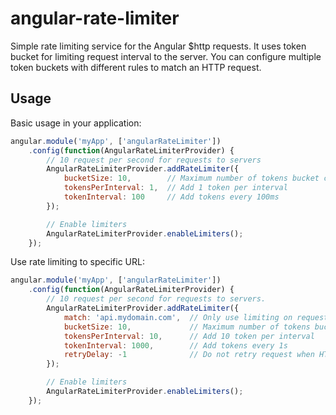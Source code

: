 # angular-rate-limiter

Simple rate limiting service for the Angular $http requests. It uses token bucket for limiting request interval to the server.
You can configure multiple token buckets with different rules to match an HTTP request.

## Usage

Basic usage in your application:
```js
angular.module('myApp', ['angularRateLimiter'])
    .config(function(AngularRateLimiterProvider) {
        // 10 request per second for requests to servers
        AngularRateLimiterProvider.addRateLimiter({
            bucketSize: 10,        // Maximum number of tokens bucket can hold
            tokensPerInterval: 1,  // Add 1 token per interval
            tokenInterval: 100     // Add tokens every 100ms
        });

        // Enable limiters
        AngularRateLimiterProvider.enableLimiters();
    });
```

Use rate limiting to specific URL:
```js
angular.module('myApp', ['angularRateLimiter'])
    .config(function(AngularRateLimiterProvider) {
        // 10 request per second for requests to servers.
        AngularRateLimiterProvider.addRateLimiter({
            match: 'api.mydomain.com',  // Only use limiting on request which URL contain 'api.mydomain.com'
            bucketSize: 10,             // Maximum number of tokens bucket can hold
            tokensPerInterval: 10,      // Add 10 token per interval
            tokenInterval: 1000,        // Add tokens every 1s
            retryDelay: -1              // Do not retry request when HTTP code 429 is received
        });

        // Enable limiters
        AngularRateLimiterProvider.enableLimiters();
    });
```